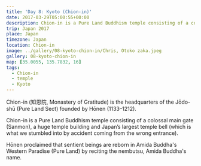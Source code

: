 ```yaml
---
title: 'Day 8: Kyoto (Chion-in)'
date: 2017-03-29T05:00:55+00:00
description: Chion-in is a Pure Land Buddhism temple consisting of a colossal main gate (Sanmon), a huge temple building and Japan’s largest temple bell.
trip: Japan 2017
place: Japan
timezone: Japan
location: Chion-in
image: ../gallery/08-kyoto-chion-in/Chris, Otoko zaka.jpeg
gallery: 08-kyoto-chion-in
map: [35.0055, 135.7832, 16]
tags:
  - Chion-in
  - temple
  - Kyoto
---
```


Chion-in (知恩院, Monastery of Gratitude) is the headquarters of the Jōdo-shū (Pure Land Sect) founded by Hōnen (1133–1212).

Chion-in is a Pure Land Buddhism temple consisting of a colossal main gate (Sanmon), a huge temple building and Japan’s largest temple bell (which is what we stumbled into by accident coming from the wrong entrance).

Hōnen proclaimed that sentient beings are reborn in Amida Buddha's Western Paradise (Pure Land) by reciting the nembutsu, Amida Buddha's name.
